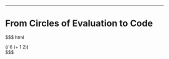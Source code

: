 ---
# From Circles of Evaluation to Code

$$$ html
<link rel="stylesheet" href="https://bootstrapworld.org/materials/latest/en-us/lib/curriculum.css"/>
<link rel="stylesheet" href="https://bootstrapworld.org/materials/latest/en-us/lib/codemirror.css"/>
<link rel="stylesheet" href="https://bootstrapworld.org/materials/latest/en-us/lib/style.css"/>
<style>
.circleevalsexp { width: unset !important; }
</style>
<div id="DOMtoImage" class="circleevalsexp"><span class="expression"><span class="lParen">(</span><span class="operator"><span class="value">/</span></span><span class="hspace">&nbsp;</span><span class="value">6</span><span class="hspace">&nbsp;</span><span class="expression"><span class="lParen">(</span><span class="operator"><span class="value">+</span></span><span class="hspace">&nbsp;</span><span class="value">1</span><span class="hspace">&nbsp;</span><span class="value">2</span><span class="rParen">)</span></span><span class="rParen">)</span></span></div>
$$$